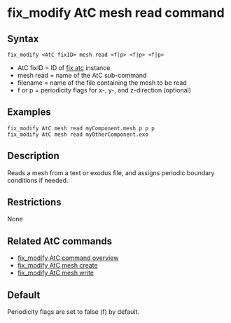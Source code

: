 # fix_modify AtC mesh read command

## Syntax

    fix_modify <AtC fixID> mesh read <f|p> <f|p> <f|p>

-   AtC fixID = ID of [fix atc](fix_atc) instance
-   mesh read = name of the AtC sub-command
-   filename = name of the file containing the mesh to be read
-   f or p = periodicity flags for x-, y-, and z-direction (optional)

## Examples

``` LAMMPS
fix_modify AtC mesh read myComponent.mesh p p p
fix_modify AtC mesh read myOtherComponent.exo
```

## Description

Reads a mesh from a text or exodus file, and assigns periodic boundary
conditions if needed.

## Restrictions

None

## Related AtC commands

-   [fix_modify AtC command overview](atc_fix_modify)
-   [fix_modify AtC mesh create](atc_mesh_create)
-   [fix_modify AtC mesh write](atc_mesh_write)

## Default

Periodicity flags are set to false (f) by default.
